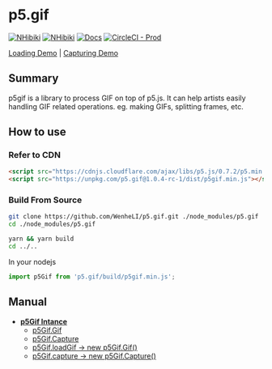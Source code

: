 # p5.gif

[![NHibiki](https://img.shields.io/badge/Download-Stable-39c000.svg?style=flat-square)](https://unpkg.com/p5.gif@1.0.1/dist/p5gif.min.js)
[![NHibiki](https://img.shields.io/badge/Download-Nightly-edb900.svg?style=flat-square)](https://unpkg.com/p5.gif/dist/p5gif.min.js)
[![Docs](https://img.shields.io/badge/Read-Docs-4da1ff.svg?style=flat-square)](https://github.com/WenheLI/p5.gif/wiki)
[![CircleCI - Prod](https://circleci.com/gh/WenheLI/p5.gif/tree/master.svg?style=svg)](https://circleci.com/gh/WenheLI/p5.gif/tree/master)

[Loading Demo](https://editor.p5js.org/eric1998/sketches/ryClTBjyE) | [Capturing Demo](https://editor.p5js.org/eric1998/sketches/HkWo7LskN)

## Summary
p5gif is a library to process GIF on top of p5.js. It can help artists easily handling GIF related operations. eg. making GIFs, splitting frames, etc.

## How to use

### Refer to CDN

```html
<script src="https://cdnjs.cloudflare.com/ajax/libs/p5.js/0.7.2/p5.min.js"></script>
<script src="https://unpkg.com/p5.gif@1.0.4-rc-1/dist/p5gif.min.js"></script>
```

### Build From Source

```sh
git clone https://github.com/WenheLI/p5.gif.git ./node_modules/p5.gif
cd ./node_modules/p5.gif

yarn && yarn build
cd ../..
```

In your nodejs

```javascript
import p5Gif from 'p5.gif/build/p5gif.min.js';
```

## Manual

- [**p5Gif Intance**]()
  - [p5Gif.Gif](https://github.com/WenheLI/p5.gif/wiki/gif)
  - [p5Gif.Capture](https://github.com/WenheLI/p5.gif/wiki/capture)
  - [p5Gif.loadGif -> new p5Gif.Gif()](https://github.com/WenheLI/p5.gif/wiki/gif#constructor)
  - [p5Gif.capture -> new p5Gif.Capture()](https://github.com/WenheLI/p5.gif/wiki/capture#constructor)
